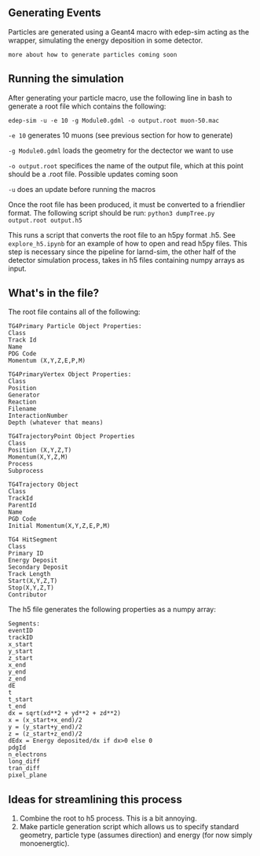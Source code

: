## Generating Events

Particles are generated using a Geant4 macro with edep-sim acting as the wrapper, simulating the energy deposition in some detector.

```more about how to generate particles coming soon```

## Running the simulation

After generating your particle macro, use the following line in bash to generate a root file which contains the following:

`edep-sim -u -e 10 -g Module0.gdml -o output.root muon-50.mac`

`-e 10` generates 10 muons (see previous section for how to generate)

`-g Module0.gdml` loads the geometry for the dectector we want to use

`-o output.root` specifices the name of the output file, which at this point should be a .root file. Possible updates coming soon

`-u` does an update before running the macros 

Once the root file has been produced, it must be converted to a friendlier format. The following script should be run:
`python3 dumpTree.py output.root output.h5`

This runs a script that converts the root file to an h5py format .h5. See `explore_h5.ipynb` for an example of how to open and read h5py files. This step is necessary since the pipeline for larnd-sim, the other half of the detector simulation process, takes in h5 files containing numpy arrays as input.

## What's in the file? 

The root file contains all of the following:
```
TG4Primary Particle Object Properties:
Class
Track Id
Name
PDG Code
Momentum (X,Y,Z,E,P,M)

TG4PrimaryVertex Object Properties:
Class
Position
Generator
Reaction
Filename
InteractionNumber
Depth (whatever that means)

TG4TrajectoryPoint Object Properties
Class
Position (X,Y,Z,T)
Momentum(X,Y,Z,M)
Process
Subprocess

TG4Trajectory Object
Class
TrackId
ParentId
Name
PGD Code
Initial Momentum(X,Y,Z,E,P,M)

TG4 HitSegment
Class
Primary ID
Energy Deposit
Secondary Deposit
Track Length
Start(X,Y,Z,T)
Stop(X,Y,Z,T)
Contributor
```


The h5 file generates the following properties as a numpy array:

```
Segments:
eventID
trackID
x_start
y_start
z_start
x_end
y_end
z_end
dE
t
t_start
t_end
dx = sqrt(xd**2 + yd**2 + zd**2)
x = (x_start+x_end)/2
y = (y_start+y_end)/2
z = (z_start+z_end)/2
dEdx = Energy deposited/dx if dx>0 else 0
pdgId
n_electrons
long_diff
tran_diff
pixel_plane
```


## Ideas for streamlining this process
1) Combine the root to h5 process. This is a bit annoying.
2) Make particle generation script which allows us to specify standard geometry, particle type (assumes direction) and energy (for now simply monoenergtic).